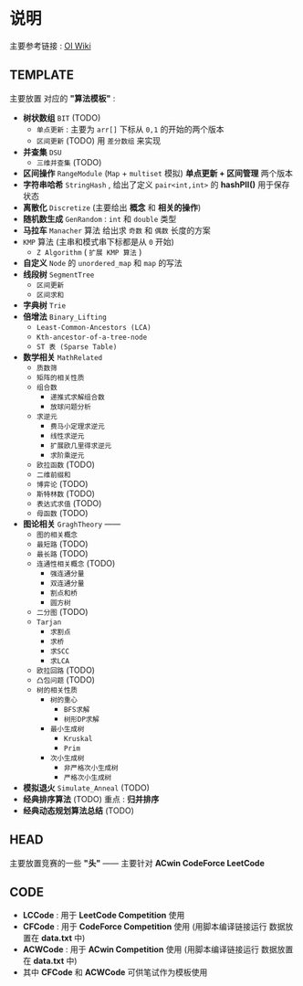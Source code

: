 # 说明

主要参考链接 : [OI Wiki](https://oi-wiki.org/)

## TEMPLATE

主要放置 对应的 **"算法模板"** :

- **树状数组** `BIT` (TODO)
  - `单点更新` : 主要为 `arr[]` 下标从 `0,1` 的开始的两个版本
  - `区间更新` (TODO) 用 `差分数组` 来实现
- **并查集** `DSU`
  - `三维并查集` (TODO)
- **区间操作** `RangeModule`  (`Map` + `multiset` 模拟) **单点更新 + 区间管理** 两个版本
- **字符串哈希** `StringHash` , 给出了定义 `pair<int,int>` 的 **hashPII()** 用于保存状态
- **离散化** `Discretize` (主要给出 **概念** 和 **相关的操作**)
- **随机数生成** `GenRandom` : `int` 和 `double` 类型
- **马拉车** `Manacher` 算法 给出求 `奇数` 和 `偶数` 长度的方案
- `KMP` 算法 (主串和模式串下标都是从 `0` 开始)
  - `Z Algorithm` ( `扩展 KMP 算法` )
- **自定义** `Node` 的 `unordered_map` 和 `map` 的写法
- **线段树** `SegmentTree`
  - `区间更新`
  - `区间求和`
- **字典树** `Trie`
- **倍增法** `Binary_Lifting`
  - `Least-Common-Ancestors (LCA)`
  - `Kth-ancestor-of-a-tree-node`
  - `ST 表 (Sparse Table)`
- **数学相关** `MathRelated`
  - `质数筛`
  - `矩阵的相关性质`
  - `组合数`
    - `递推式求解组合数`
    - `放球问题分析`
  - `求逆元`
    - `费马小定理求逆元`
    - `线性求逆元`
    - `扩展欧几里得求逆元`
    - `求阶乘逆元`
  - `欧拉函数` (TODO)
  - `二维前缀和`
  - `博弈论` (TODO)
  - `斯特林数` (TODO)
  - `表达式求值` (TODO)
  - `母函数` (TODO)
- **图论相关** `GraghTheory` ——
  - `图的相关概念`
  - `最短路` (TODO)
  - `最长路` (TODO)
  - `连通性相关概念` (TODO)
    - `强连通分量`
    - `双连通分量`
    - `割点和桥`
    - `圆方树`
  - `二分图` (TODO)
  - `Tarjan`
    - `求割点`
    - `求桥`
    - `求SCC`
    - `求LCA`
  - `欧拉回路` (TODO)
  - `凸包问题` (TODO)
  - `树的相关性质`
    - `树的重心`
      - `BFS求解`
      - `树形DP求解`
    - `最小生成树`
      - `Kruskal`
      - `Prim`
    - `次小生成树`
      - `非严格次小生成树`
      - `严格次小生成树`
- **模拟退火** `Simulate_Anneal` (TODO)
- **经典排序算法** (TODO) 重点 : **归并排序**
- **经典动态规划算法总结** (TODO)

## HEAD

主要放置竞赛的一些 **"头"** —— 主要针对 **ACwin CodeForce LeetCode**

## CODE

- **LCCode** : 用于 **LeetCode Competition** 使用
- **CFCode** : 用于 **CodeForce Competition** 使用 (用脚本编译链接运行 数据放置在 **data.txt** 中)
- **ACWCode** : 用于 **ACwin Competition** 使用 (用脚本编译链接运行 数据放置在 **data.txt** 中)
- 其中 **CFCode** 和 **ACWCode** 可供笔试作为模板使用
